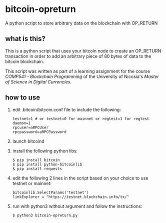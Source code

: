 # bitcoin-opreturn

A python script to store arbitrary data on the blockchain with OP_RETURN

## what is this?

This is a python script that uses your bitcoin node to create an OP_RETURN transaction in order to add an arbitrary piece of 80 bytes of data to the bitcoin blockchain.

This script was written as part of a learning assignment for the course _COMP541 - Blockchain Programming_ of the University of Nicosia's _Master of Science in Digital Currencies_.

## how to use

1. edit .bitcoin/bitcoin.conf file to include the following:
    ```
    testnet=1 # or testnet=0 for mainnet or regtest=1 for regtest
    daemon=1
    rpcuser=aRPCUser
    rpcpassword=aRPCPassword
    ```

1. launch bitcoind

1. install the following python libs:
    ```
    $ pip install bitcoin
    $ pip install python-bitcoinlib
    $ pip install requests
    ```

1. edit the following 2 lines in the script based on your choice to use testnet or mainnet:
    ```
    bitcoinlib.SelectParams('testnet')
    linkExplorer = "https://testnet.blockchain.info/tx/"
    ```

1. run with python3 without argument and follow the instructions:
    ```
    $ python3 bitcoin-opreturn.py
    ```

